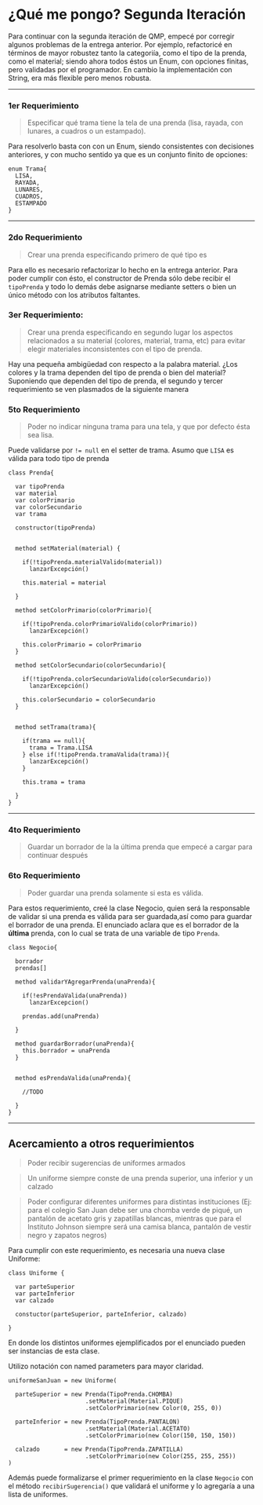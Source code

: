 # ¿Qué me pongo? Segunda Iteración

Para continuar con la segunda iteración de QMP, empecé por corregir algunos problemas de la entrega anterior. Por ejemplo, refactoricé en términos de mayor robustez tanto la categoriía, como el tipo de la prenda, como el material; siendo ahora todos éstos un Enum, con opciones finitas, pero validadas por el programador. En cambio la implementación con String, era más flexible pero menos robusta.

----

### 1er Requerimiento


>Especificar qué trama tiene la tela de una prenda (lisa, rayada, con lunares, a cuadros o un estampado).

Para resolverlo basta con con un Enum, siendo consistentes con decisiones anteriores, y con mucho sentido ya que es un conjunto finito de opciones:

```
enum Trama{
  LISA,
  RAYADA,
  LUNARES,
  CUADROS,
  ESTAMPADO
}
```
----

### 2do Requerimiento

> Crear una prenda especificando primero de qué tipo es

Para ello es necesario refactorizar lo hecho en la entrega anterior. Para poder cumplir con ésto, el constructor de Prenda sólo debe recibir el `tipoPrenda` y todo lo demás debe asignarse mediante setters o bien un único método con los atributos faltantes.


### 3er Requerimiento:

>Crear una prenda especificando en segundo lugar los aspectos relacionados a su material (colores, material, trama, etc) para evitar elegir materiales inconsistentes con el tipo de prenda.

Hay una pequeña ambigüedad con respecto a la palabra material. ¿Los colores y la trama dependen del tipo de prenda o bien del material? Suponiendo que dependen del tipo de prenda, el segundo y tercer requerimiento se ven plasmados de la siguiente manera


### 5to Requerimiento

>Poder no indicar ninguna trama para una tela, y que por defecto ésta sea lisa.

Puede validarse por `!= null` en el setter de trama.
Asumo que `LISA` es válida para todo tipo de prenda


```
class Prenda{

  var tipoPrenda
  var material
  var colorPrimario
  var colorSecundario
  var trama

  constructor(tipoPrenda)


  method setMaterial(material) {

    if(!tipoPrenda.materialValido(material))
      lanzarExcepción()

    this.material = material
    
  }

  method setColorPrimario(colorPrimario){

    if(!tipoPrenda.colorPrimarioValido(colorPrimario))
      lanzarExcepción()

    this.colorPrimario = colorPrimario
  }

  method setColorSecundario(colorSecundario){

    if(!tipoPrenda.colorSecundarioValido(colorSecundario))
      lanzarExcepción()

    this.colorSecundario = colorSecundario
  }


  method setTrama(trama){

    if(trama == null){
      trama = Trama.LISA
    } else if(!tipoPrenda.tramaValida(trama)){
      lanzarExcepción()
    }

    this.trama = trama

  }
}

```

----

### 4to Requerimiento

>Guardar un borrador de la la última prenda que empecé a cargar para continuar después

### 6to Requerimiento

> Poder guardar una prenda solamente si esta es válida.


Para estos requerimiento, creé la clase Negocio, quien será la responsable de validar si una prenda es válida para ser guardada,así como para guardar el borrador de una prenda. El enunciado aclara que es el borrador de la **última** prenda, con lo cual se trata de una variable de tipo `Prenda`.

```
class Negocio{

  borrador
  prendas[]

  method validarYAgregarPrenda(unaPrenda){

    if(!esPrendaValida(unaPrenda))
      lanzarExcepcion()

    prendas.add(unaPrenda)

  }

  method guardarBorrador(unaPrenda){
    this.borrador = unaPrenda
  }


  method esPrendaValida(unaPrenda){

    //TODO
  
  }
}
```
---


## Acercamiento a otros requerimientos

> Poder recibir sugerencias de uniformes armados

> Un uniforme siempre conste de una prenda superior, una inferior y un calzado

> Poder configurar diferentes uniformes para distintas instituciones (Ej: para el colegio San Juan debe ser una chomba verde de piqué, un pantalón de acetato gris y zapatillas blancas, mientras que para el Instituto Johnson siempre será una camisa blanca, pantalón de vestir negro y zapatos negros) 

Para cumplir con este requerimiento, es necesaria una nueva clase Uniforme:

```
class Uniforme {

  var parteSuperior
  var parteInferior
  var calzado

  constuctor(parteSuperior, parteInferior, calzado)

}

```

En donde los distintos uniformes ejemplificados por el enunciado pueden ser instancias de esta clase.

Utilizo notación con named parameters para mayor claridad.

```
uniformeSanJuan = new Uniforme(

  parteSuperior = new Prenda(TipoPrenda.CHOMBA)
                      .setMaterial(Material.PIQUE)
                      .setColorPrimario(new Color(0, 255, 0))

  parteInferior = new Prenda(TipoPrenda.PANTALON)
                      .setMaterial(Material.ACETATO)
                      .setColorPrimario(new Color(150, 150, 150))

  calzado       = new Prenda(TipoPrenda.ZAPATILLA)
                      .setColorPrimario(new Color(255, 255, 255))
)

```

Además puede formalizarse el primer requerimiento en la clase `Negocio` con el método `recibirSugerencia()` que validará el uniforme y lo agregaría a una lista de uniformes.








